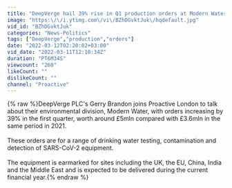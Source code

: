 ```yaml
---
title: "DeepVerge hail 39% rise in Q1 production orders at Modern Water division"
image: "https:\/\/i.ytimg.com\/vi\/BZhDGvktJuk\/hqdefault.jpg"
vid_id: "BZhDGvktJuk"
categories: "News-Politics"
tags: ["DeepVerge","production","orders"]
date: "2022-03-12T02:20:02+03:00"
vid_date: "2022-03-11T12:10:34Z"
duration: "PT6M34S"
viewcount: "260"
likeCount: ""
dislikeCount: ""
channel: "Proactive"
---
```

{% raw %}DeepVerge PLC's Gerry Brandon joins Proactive London to talk about their environmental division, Modern Water, with orders increasing by 39% in the first quarter, worth around £5mln compared with £3.6mln in the same period in 2021. <br /><br />These orders are for a range of drinking water testing, contamination and detection of SARS-CoV-2 equipment. <br /><br />The equipment is earmarked for sites including the UK, the EU, China, India and the Middle East and is expected to be delivered during the current financial year.{% endraw %}
